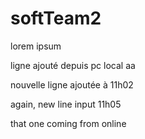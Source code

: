 # softTeam2

lorem ipsum

ligne ajouté depuis pc local aa

nouvelle ligne ajoutée à 11h02

again, new line input 11h05

that one coming from online

